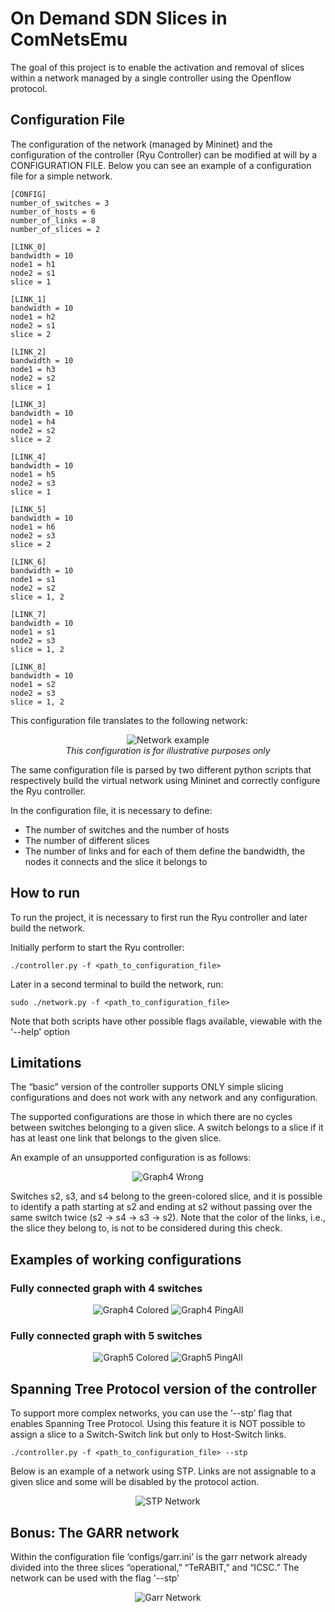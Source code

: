 # On Demand SDN Slices in ComNetsEmu

The goal of this project is to enable the activation and removal of slices within a network managed by a single controller using the Openflow protocol.

## Configuration File

The configuration of the network (managed by Mininet) and the configuration of the controller (Ryu Controller) can be modified at will by a CONFIGURATION FILE. Below you can see an example of a configuration file for a simple network.

````
[CONFIG]
number_of_switches = 3
number_of_hosts = 6
number_of_links = 8
number_of_slices = 2

[LINK_0] 
bandwidth = 10
node1 = h1
node2 = s1
slice = 1

[LINK_1]
bandwidth = 10
node1 = h2
node2 = s1
slice = 2

[LINK_2]
bandwidth = 10
node1 = h3
node2 = s2
slice = 1

[LINK_3]
bandwidth = 10
node1 = h4
node2 = s2
slice = 2

[LINK_4]
bandwidth = 10
node1 = h5
node2 = s3
slice = 1   

[LINK_5]
bandwidth = 10
node1 = h6
node2 = s3
slice = 2

[LINK_6]
bandwidth = 10
node1 = s1
node2 = s2
slice = 1, 2

[LINK_7]
bandwidth = 10
node1 = s1
node2 = s3
slice = 1, 2

[LINK_8]
bandwidth = 10
node1 = s2
node2 = s3
slice = 1, 2
````

This configuration file translates to the following network:
<p align="center">
    <img src="imgs/small_col_2.png" alt="Network example"><br>
    <i>This configuration is for illustrative purposes only</i>
</p>

The same configuration file is parsed by two different python scripts that respectively build the virtual network using Mininet and correctly configure the Ryu controller.

In the configuration file, it is necessary to define:
- The number of switches and the number of hosts
- The number of different slices
- The number of links and for each of them define the bandwidth, the nodes it connects and the slice it belongs to

## How to run

To run the project, it is necessary to first run the Ryu controller and later build the network.

Initially perform to start the Ryu controller:
````
./controller.py -f <path_to_configuration_file>
````

Later in a second terminal to build the network, run:
````
sudo ./network.py -f <path_to_configuration_file>
````

Note that both scripts have other possible flags available, viewable with the '--help' option

## Limitations

The “basic” version of the controller supports ONLY simple slicing configurations and does not work with any network and any configuration. 

The supported configurations are those in which there are no cycles between switches belonging to a given slice. A switch belongs to a slice if it has at least one link that belongs to the given slice.

An example of an unsupported configuration is as follows:
<p align="center">
    <img src="imgs/graph4_col.png" alt="Graph4 Wrong">
</p>

Switches s2, s3, and s4 belong to the green-colored slice, and it is possible to identify a path starting at s2 and ending at s2 without passing over the same switch twice (s2 -> s4 -> s3 -> s2). Note that the color of the links, i.e., the slice they belong to, is not to be considered during this check.

## Examples of working configurations

### Fully connected graph with 4 switches
<p align="center">
    <img src="imgs/graph4_col_corr.png" alt="Graph4 Colored">
    <img src="imgs/graph4-pingall.png" alt="Graph4 PingAll">
</p>

### Fully connected graph with 5 switches
<p align="center">
    <img src="imgs/graph5_col.png" alt="Graph5 Colored">
    <img src="imgs/graph5-pingall.png" alt="Graph5 PingAll">
</p>


## Spanning Tree Protocol version of the controller

To support more complex networks, you can use the ‘--stp’ flag that enables Spanning Tree Protocol. Using this feature it is NOT possible to assign a slice to a Switch-Switch link but only to Host-Switch links.

````
./controller.py -f <path_to_configuration_file> --stp
````

Below is an example of a network using STP. Links are not assignable to a given slice and some will be disabled by the protocol action.
<p align="center">
    <img src="imgs/small_col.png" alt="STP Network">
</p>    

## Bonus: The GARR network
Within the configuration file ‘configs/garr.ini’ is the garr network already divided into the three slices “operational,” “TeRABIT,” and “ICSC.” The network can be used with the flag '--stp'

<p align="center">
    <img src="imgs/garr.jpg" alt="Garr Network">
</p>  

